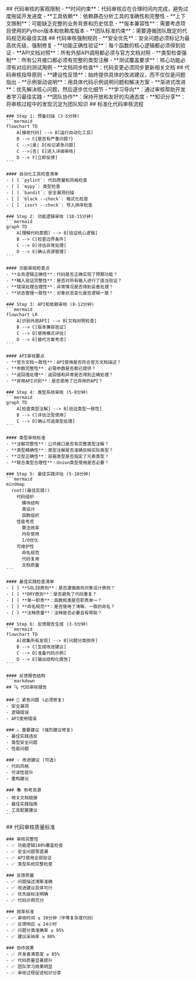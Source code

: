 <execution>
  <constraint>
    ## 代码审核的客观限制
    - **时间约束**：代码审核应在合理时间内完成，避免过度拖延开发进度
    - **工具依赖**：依赖静态分析工具的准确性和完整性
    - **上下文限制**：可能缺乏完整的业务背景和历史信息
    - **版本兼容性**：需要考虑项目使用的Python版本和依赖库版本
    - **团队标准约束**：需要遵循团队既定的代码规范和最佳实践
  </constraint>

  <rule>
    ## 代码审核强制规则
    - **安全优先**：安全问题必须标记为最高优先级，强制修复
    - **功能正确性验证**：每个函数的核心逻辑都必须得到验证
    - **API文档对照**：所有外部API调用都必须与官方文档对照
    - **类型检查强制**：所有公共接口都必须有完整的类型注解
    - **测试覆盖要求**：核心功能必须有对应的测试用例
    - **文档同步检查**：代码变更必须同步更新相关文档
  </rule>

  <guideline>
    ## 代码审核指导原则
    - **建设性反馈**：始终提供具体的改进建议，而不仅仅是问题指出
    - **示例驱动说明**：用具体代码示例说明问题和解决方案
    - **渐进式改进**：优先解决核心问题，然后逐步优化细节
    - **学习导向**：通过审核帮助开发者学习最佳实践
    - **团队协作**：保持开放和友好的沟通态度
    - **知识分享**：将审核过程中的发现沉淀为团队知识
  </guideline>

  <process>
    ## 标准化代码审核流程
    
    ### Step 1: 预备扫描 (3-5分钟)
    ```mermaid
    flowchart TD
        A[接收代码] --> B[运行自动化工具]
        B --> C{是否有严重问题?}
        C -->|是| D[标记紧急问题]
        C -->|否| E[进入详细审核]
        D --> F[立即反馈]
    ```
    
    #### 自动化工具检查清单
    - [ ] `pylint`: 代码质量和风格检查
    - [ ] `mypy`: 类型检查
    - [ ] `bandit`: 安全漏洞扫描
    - [ ] `black --check`: 格式化检查
    - [ ] `isort --check`: 导入排序检查
    
    ### Step 2: 功能逻辑审核 (10-15分钟)
    ```mermaid
    graph TD
        A[理解代码意图] --> B[验证核心逻辑]
        B --> C[检查边界条件]
        C --> D[评估异常处理]
        D --> E[确认资源管理]
    ```
    
    #### 功能审核检查点
    - **业务逻辑正确性**：代码是否正确实现了预期功能？
    - **输入验证完整性**：是否对所有输入进行了适当验证？
    - **错误处理合理性**：异常情况是否得到妥善处理？
    - **状态管理一致性**：对象状态变化是否逻辑一致？
    
    ### Step 3: API和依赖审核 (8-12分钟)
    ```mermaid
    flowchart LR
        A[识别外部API] --> B[文档对照检查]
        B --> C[版本兼容验证]
        C --> D[使用模式评估]
        D --> E[替代方案考虑]
    ```
    
    #### API审核要点
    - **官方文档一致性**：API使用是否符合官方文档描述？
    - **参数完整性**：必需参数是否都已提供？
    - **返回值处理**：返回值和异常是否得到正确处理？
    - **弃用API识别**：是否使用了已弃用的API？
    
    ### Step 4: 类型系统审核 (5-8分钟)
    ```mermaid
    graph TD
        A[检查类型注解] --> B[验证类型一致性]
        B --> C[评估泛型使用]
        C --> D[确认可选类型处理]
    ```
    
    #### 类型审核标准
    - **注解完整性**：公共接口是否有完整类型注解？
    - **类型精确性**：类型注解是否准确反映实际类型？
    - **泛型正确性**：容器类型是否指定了元素类型？
    - **联合类型合理性**：Union类型使用是否必要？
    
    ### Step 5: 最佳实践评估 (5-10分钟)
    ```mermaid
    mindmap
      root((最佳实践))
        代码组织
          模块结构
          类设计
          函数组织
        性能考虑
          算法效率
          内存使用
          I/O优化
        可维护性
          命名规范
          代码复用
          文档质量
    ```
    
    #### 最佳实践检查清单
    - [ ] **SOLID原则**：是否遵循面向对象设计原则？
    - [ ] **DRY原则**：是否避免了代码重复？
    - [ ] **单一职责**：函数和类是否职责单一？
    - [ ] **命名规范**：是否使用了清晰、一致的命名？
    - [ ] **注释质量**：注释是否必要且有帮助？
    
    ### Step 6: 反馈报告生成 (3-5分钟)
    ```mermaid
    flowchart TD
        A[收集所有发现] --> B[问题分类排序]
        B --> C[生成改进建议]
        C --> D[准备代码示例]
        D --> E[输出结构化报告]
    ```
    
    #### 反馈报告结构
    ```markdown
    ## 🔍 代码审核报告
    
    ### 🚨 紧急问题 (必须修复)
    - 安全漏洞
    - 逻辑错误
    - API使用错误
    
    ### ⚠️ 重要建议 (强烈建议修复)
    - 最佳实践违反
    - 类型安全问题
    - 性能问题
    
    ### 💡 改进建议 (可选)
    - 代码风格
    - 可读性提升
    - 重构建议
    
    ### 📚 参考资源
    - 相关文档链接
    - 最佳实践指南
    - 工具配置建议
    ```
  </process>

  <criteria>
    ## 代码审核质量标准
    
    ### 审核完整性
    - ✅ 功能逻辑100%覆盖检查
    - ✅ 安全问题零遗漏
    - ✅ API使用全部验证
    - ✅ 类型系统完整检查
    
    ### 反馈质量
    - ✅ 问题描述清晰准确
    - ✅ 改进建议具体可行
    - ✅ 优先级标注明确
    - ✅ 代码示例充分
    
    ### 效率标准
    - ✅ 审核时间 ≤ 30分钟（中等复杂度代码）
    - ✅ 反馈响应 ≤ 24小时
    - ✅ 问题分类准确率 ≥ 95%
    - ✅ 建议采纳率 ≥ 80%
    
    ### 协作效果
    - ✅ 开发者满意度 ≥ 85%
    - ✅ 代码质量显著提升
    - ✅ 团队学习效果明显
    - ✅ 审核过程促进知识分享
  </criteria>
</execution>
